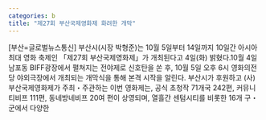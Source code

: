 ```yaml
---
categories: b
title: "제27회 부산국제영화제 화려한 개막"
---
```

[부산=글로벌뉴스통신] 부산시(시장 박형준)는 10월 5일부터 14일까지 10일간 아시아 최대 영화 축제인 「제27회 부산국제영화제」가 개최된다고 4일(화) 밝혔다.10월 4일 남포동 BIFF광장에서 펼쳐지는 전야제로 신호탄을 쏜 후, 10월 5일 오후 6시 영화의전당 야외극장에서 개최되는 개막식을 통해 본격 시작을 알린다. 부산시가 후원하고 (사)부산국제영화제가 주최・주관하는 이번 영화제는, 공식 초청작 71개국 242편, 커뮤니티비프 111편, 동네방네비프 20여 편이 상영되며, 열흘간 센텀시티를 비롯한 16개 구・군에서 다양한
